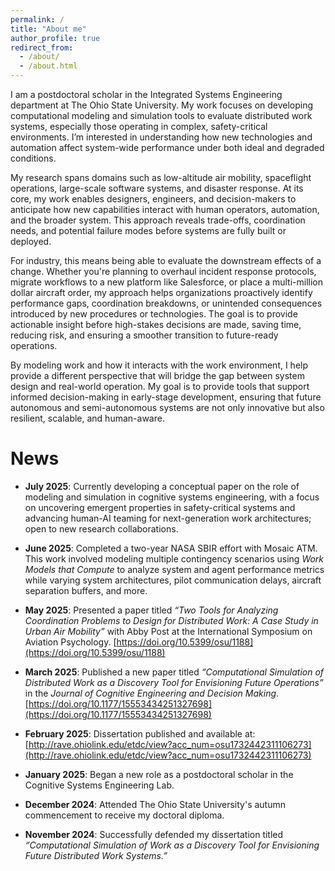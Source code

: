 ```yaml
---
permalink: /
title: "About me"
author_profile: true
redirect_from: 
  - /about/
  - /about.html
---
```


I am a postdoctoral scholar in the Integrated Systems Engineering department at The Ohio State University. My work focuses on developing computational modeling and simulation tools to evaluate distributed work systems, especially those operating in complex, safety-critical environments. I’m interested in understanding how new technologies and automation affect system-wide performance under both ideal and degraded conditions.

My research spans domains such as low-altitude air mobility, spaceflight operations, large-scale software systems, and disaster response. At its core, my work enables designers, engineers, and decision-makers to anticipate how new capabilities interact with human operators, automation, and the broader system. This approach reveals trade-offs, coordination needs, and potential failure modes before systems are fully built or deployed.

For industry, this means being able to evaluate the downstream effects of a change. Whether you're planning to overhaul incident response protocols, migrate workflows to a new platform like Salesforce, or place a multi-million dollar aircraft order, my approach helps organizations proactively identify performance gaps, coordination breakdowns, or unintended consequences introduced by new procedures or technologies. The goal is to provide actionable insight before high-stakes decisions are made, saving time, reducing risk, and ensuring a smoother transition to future-ready operations.

By modeling work and how it interacts with the work environment, I help provide a different perspective that will bridge the gap between system design and real-world operation. My goal is to provide tools that support informed decision-making in early-stage development, ensuring that future autonomous and semi-autonomous systems are not only innovative but also resilient, scalable, and human-aware.

News
======
- **July 2025**: Currently developing a conceptual paper on the role of modeling and simulation in cognitive systems engineering, with a focus on uncovering emergent properties in safety-critical systems and advancing human-AI teaming for next-generation work architectures; open to new research collaborations.

- **June 2025**: Completed a two-year NASA SBIR effort with Mosaic ATM. This work involved modeling multiple contingency scenarios using *Work Models that Compute* to analyze system and agent performance metrics while varying system architectures, pilot communication delays, aircraft separation buffers, and more.

- **May 2025**: Presented a paper titled *“Two Tools for Analyzing Coordination Problems to Design for Distributed Work: A Case Study in Urban Air Mobility”* with Abby Post at the International Symposium on Aviation Psychology. [https://doi.org/10.5399/osu/1188](https://doi.org/10.5399/osu/1188)

- **March 2025**: Published a new paper titled *“Computational Simulation of Distributed Work as a Discovery Tool for Envisioning Future Operations”* in the *Journal of Cognitive Engineering and Decision Making*. [https://doi.org/10.1177/15553434251327698](https://doi.org/10.1177/15553434251327698)

- **February 2025**: Dissertation published and available at: [http://rave.ohiolink.edu/etdc/view?acc_num=osu1732442311106273](http://rave.ohiolink.edu/etdc/view?acc_num=osu1732442311106273)

- **January 2025**: Began a new role as a postdoctoral scholar in the Cognitive Systems Engineering Lab.

- **December 2024**: Attended The Ohio State University's autumn commencement to receive my doctoral diploma.

- **November 2024**: Successfully defended my dissertation titled *“Computational Simulation of Work as a Discovery Tool for Envisioning Future Distributed Work Systems.”*


<!-- Site-wide configuration
------
The main configuration file for the site is in the base directory in [_config.yml](https://github.com/academicpages/academicpages.github.io/blob/master/_config.yml), which defines the content in the sidebars and other site-wide features. You will need to replace the default variables with ones about yourself and your site's github repository. The configuration file for the top menu is in [_data/navigation.yml](https://github.com/academicpages/academicpages.github.io/blob/master/_data/navigation.yml). For example, if you don't have a portfolio or blog posts, you can remove those items from that navigation.yml file to remove them from the header.  -->

